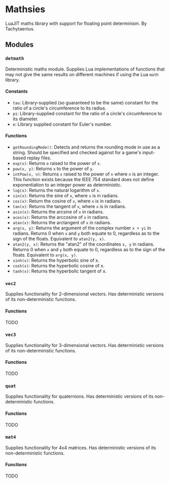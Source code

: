 # Mathsies

LuaJIT maths library with support for floating point determinism.
By Tachytaenius.

## Modules

### `detmath`

Deterministic maths module.
Supplies Lua implementations of functions that may not give the same results on different machines if using the Lua `math` library.

#### Constants

- `tau`: Library-supplied (so guaranteed to be the same) constant for the ratio of a circle's circumference to its radius.
- `pi`: Library-supplied constant for the ratio of a circle's circumference to its diameter.
- `e`: Library supplied constant for Euler's number.

#### Functions

- `getRoundingMode()`: Detects and returns the rounding mode in use as a string.
	Should be specified and checked against for a game's input-based replay files.
- `exp(x)`: Returns `e` raised to the power of `x`.
- `pow(x, y)`: Returns `x` to the power of `y`.
- `intPow(x, n)`: Returns `x` raised to the power of `n` where `n` is an integer.
	This function exists because the IEEE 754 standard does not define exponentiation to an integer power as deterministic.
- `log(x)`: Returns the natural logarithm of `x`.
- `sin(x)`: Returns the sine of `x`, where `x` is in radians.
- `cos(x)`: Return the cosine of `x`, where `x` is in radians.
- `tan(x)`: Returns the tangent of `x`, where `x` is in radians.
- `asin(x)`: Returns the arcsine of `x` in radians.
- `acos(x)`: Returns the arccosine of `x` in radians.
- `atan(x)`: Returns the arctangent of `x` in radians.
- `arg(x, y)`: Returns the argument of the complex number `x + yi` in radians.
	Returns 0 when `x` and `y` both equate to 0, regardless as to the sign of the floats.
	Equivalent to `atan2(y, x)`.
- `atan2(y, x)`: Returns the "atan2" of the coordinates `x, y` in radians.
	Returns 0 when `x` and `y` both equate to 0, regardless as to the sign of the floats.
	Equivalent to `arg(x, y)`.
- `sinh(x)`: Returns the hyperbolic sine of x.
- `cosh(x)`: Returns the hyperbolic cosine of x.
- `tanh(x)`: Returns the hyperbolic tangent of x.

### `vec2`

Supplies functionality for 2-dimensional vectors. Has deterministic versions of its non-deterministic functions.

#### Functions

TODO

### `vec3`

Supplies functionality for 3-dimensional vectors. Has deterministic versions of its non-deterministic functions.

#### Functions

TODO

### `quat`

Supplies functionality for quaternions. Has deterministic versions of its non-deterministic functions.

#### Functions

TODO

### `mat4`

Supplies functionality for 4x4 matrices. Has deterministic versions of its non-deterministic functions.

#### Functions

TODO
